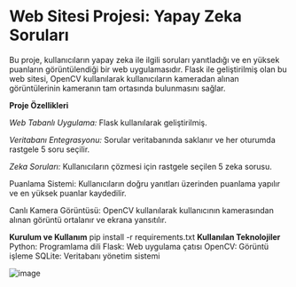# Web Sitesi Projesi: Yapay Zeka Soruları
Bu proje, kullanıcıların yapay zeka ile ilgili soruları yanıtladığı ve en yüksek puanların görüntülendiği bir web uygulamasıdır. Flask ile geliştirilmiş olan bu web sitesi, OpenCV kullanılarak kullanıcıların kameradan alınan görüntülerinin kameranın tam ortasında bulunmasını sağlar.

**Proje Özellikleri**

*Web Tabanlı Uygulama:* Flask kullanılarak geliştirilmiş.

*Veritabanı Entegrasyonu:* Sorular veritabanında saklanır ve her oturumda rastgele 5 soru seçilir.

*Zeka Soruları:* Kullanıcıların çözmesi için rastgele seçilen 5 zeka sorusu.

Puanlama Sistemi: Kullanıcıların doğru yanıtları üzerinden puanlama yapılır ve en yüksek puanlar kaydedilir.

Canlı Kamera Görüntüsü: OpenCV kullanılarak kullanıcının kamerasından alınan görüntü ortalanır ve ekrana yansıtılır.

**Kurulum ve Kullanım**
pip install -r requirements.txt
**Kullanılan Teknolojiler**
Python: Programlama dili
Flask: Web uygulama çatısı
OpenCV: Görüntü işleme
SQLite: Veritabanı yönetim sistemi

![image](![image](https://github.com/user-attachments/assets/94f88d2f-485a-490a-87c0-708f08165b00))
